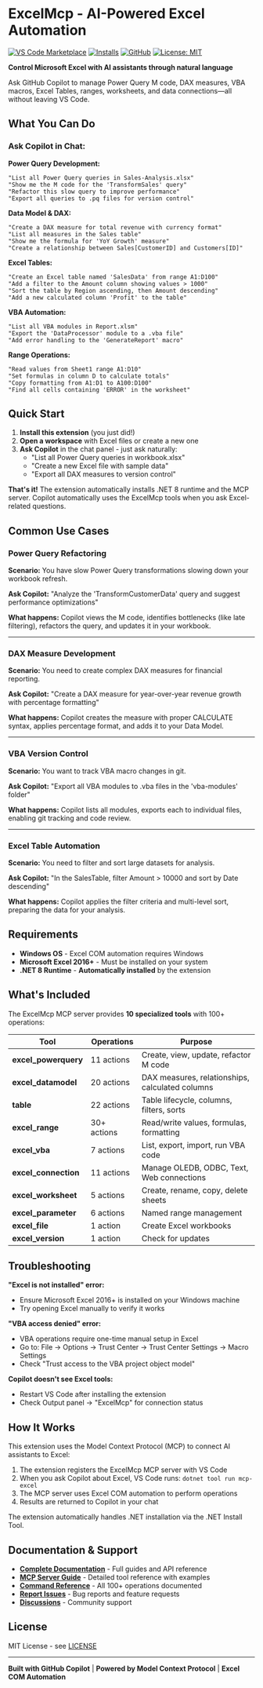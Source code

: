 # ExcelMcp - AI-Powered Excel Automation

[![VS Code Marketplace](https://img.shields.io/visual-studio-marketplace/v/sbroenne.excelmcp?label=VS%20Code%20Marketplace)](https://marketplace.visualstudio.com/items?itemName=sbroenne.excelmcp)
[![Installs](https://img.shields.io/visual-studio-marketplace/i/sbroenne.excelmcp)](https://marketplace.visualstudio.com/items?itemName=sbroenne.excelmcp)
[![GitHub](https://img.shields.io/badge/GitHub-sbroenne%2Fmcp--server--excel-blue)](https://github.com/sbroenne/mcp-server-excel)
[![License: MIT](https://img.shields.io/badge/License-MIT-yellow.svg)](https://opensource.org/licenses/MIT)

**Control Microsoft Excel with AI assistants through natural language**

Ask GitHub Copilot to manage Power Query M code, DAX measures, VBA macros, Excel Tables, ranges, worksheets, and data connections—all without leaving VS Code.

## What You Can Do

### Ask Copilot in Chat:

**Power Query Development:**
```
"List all Power Query queries in Sales-Analysis.xlsx"
"Show me the M code for the 'TransformSales' query"
"Refactor this slow query to improve performance"
"Export all queries to .pq files for version control"
```

**Data Model & DAX:**
```
"Create a DAX measure for total revenue with currency format"
"List all measures in the Sales table"
"Show me the formula for 'YoY Growth' measure"
"Create a relationship between Sales[CustomerID] and Customers[ID]"
```

**Excel Tables:**
```
"Create an Excel table named 'SalesData' from range A1:D100"
"Add a filter to the Amount column showing values > 1000"
"Sort the table by Region ascending, then Amount descending"
"Add a new calculated column 'Profit' to the table"
```

**VBA Automation:**
```
"List all VBA modules in Report.xlsm"
"Export the 'DataProcessor' module to a .vba file"
"Add error handling to the 'GenerateReport' macro"
```

**Range Operations:**
```
"Read values from Sheet1 range A1:D10"
"Set formulas in column D to calculate totals"
"Copy formatting from A1:D1 to A100:D100"
"Find all cells containing 'ERROR' in the worksheet"
```

## Quick Start

1. **Install this extension** (you just did!)
2. **Open a workspace** with Excel files or create a new one
3. **Ask Copilot** in the chat panel - just ask naturally:
   - "List all Power Query queries in workbook.xlsx"
   - "Create a new Excel file with sample data"
   - "Export all DAX measures to version control"

**That's it!** The extension automatically installs .NET 8 runtime and the MCP server. Copilot automatically uses the ExcelMcp tools when you ask Excel-related questions.

## Common Use Cases

### Power Query Refactoring
**Scenario:** You have slow Power Query transformations slowing down your workbook refresh.

**Ask Copilot:** "Analyze the 'TransformCustomerData' query and suggest performance optimizations"

**What happens:** Copilot views the M code, identifies bottlenecks (like late filtering), refactors the query, and updates it in your workbook.

---

### DAX Measure Development
**Scenario:** You need to create complex DAX measures for financial reporting.

**Ask Copilot:** "Create a DAX measure for year-over-year revenue growth with percentage formatting"

**What happens:** Copilot creates the measure with proper CALCULATE syntax, applies percentage format, and adds it to your Data Model.

---

### VBA Version Control
**Scenario:** You want to track VBA macro changes in git.

**Ask Copilot:** "Export all VBA modules to .vba files in the 'vba-modules' folder"

**What happens:** Copilot lists all modules, exports each to individual files, enabling git tracking and code review.

---

### Excel Table Automation
**Scenario:** You need to filter and sort large datasets for analysis.

**Ask Copilot:** "In the SalesTable, filter Amount > 10000 and sort by Date descending"

**What happens:** Copilot applies the filter criteria and multi-level sort, preparing the data for your analysis.

## Requirements

- **Windows OS** - Excel COM automation requires Windows
- **Microsoft Excel 2016+** - Must be installed on your system
- **.NET 8 Runtime** - **Automatically installed** by the extension

## What's Included

The ExcelMcp MCP server provides **10 specialized tools** with 100+ operations:

| Tool | Operations | Purpose |
|------|------------|---------|
| **excel_powerquery** | 11 actions | Create, view, update, refactor M code |
| **excel_datamodel** | 20 actions | DAX measures, relationships, calculated columns |
| **table** | 22 actions | Table lifecycle, columns, filters, sorts |
| **excel_range** | 30+ actions | Read/write values, formulas, formatting |
| **excel_vba** | 7 actions | List, export, import, run VBA code |
| **excel_connection** | 11 actions | Manage OLEDB, ODBC, Text, Web connections |
| **excel_worksheet** | 5 actions | Create, rename, copy, delete sheets |
| **excel_parameter** | 6 actions | Named range management |
| **excel_file** | 1 action | Create Excel workbooks |
| **excel_version** | 1 action | Check for updates |

## Troubleshooting

**"Excel is not installed" error:**
- Ensure Microsoft Excel 2016+ is installed on your Windows machine
- Try opening Excel manually to verify it works

**"VBA access denied" error:**
- VBA operations require one-time manual setup in Excel
- Go to: File → Options → Trust Center → Trust Center Settings → Macro Settings
- Check "Trust access to the VBA project object model"

**Copilot doesn't see Excel tools:**
- Restart VS Code after installing the extension
- Check Output panel → "ExcelMcp" for connection status

## How It Works

This extension uses the Model Context Protocol (MCP) to connect AI assistants to Excel:

1. The extension registers the ExcelMcp MCP server with VS Code
2. When you ask Copilot about Excel, VS Code runs: `dotnet tool run mcp-excel`
3. The MCP server uses Excel COM automation to perform operations
4. Results are returned to Copilot in your chat

The extension automatically handles .NET installation via the .NET Install Tool.

## Documentation & Support

- **[Complete Documentation](https://github.com/sbroenne/mcp-server-excel)** - Full guides and API reference
- **[MCP Server Guide](https://github.com/sbroenne/mcp-server-excel/blob/main/src/ExcelMcp.McpServer/README.md)** - Detailed tool reference with examples
- **[Command Reference](https://github.com/sbroenne/mcp-server-excel/blob/main/docs/COMMANDS.md)** - All 100+ operations documented
- **[Report Issues](https://github.com/sbroenne/mcp-server-excel/issues)** - Bug reports and feature requests
- **[Discussions](https://github.com/sbroenne/mcp-server-excel/discussions)** - Community support

## License

MIT License - see [LICENSE](https://github.com/sbroenne/mcp-server-excel/blob/main/LICENSE)

---

**Built with GitHub Copilot** | **Powered by Model Context Protocol** | **Excel COM Automation**
